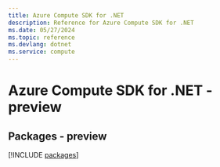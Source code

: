 ```yaml
---
title: Azure Compute SDK for .NET
description: Reference for Azure Compute SDK for .NET
ms.date: 05/27/2024
ms.topic: reference
ms.devlang: dotnet
ms.service: compute
---
```

# Azure Compute SDK for .NET - preview
## Packages - preview
[!INCLUDE [packages](compute-index.md)]